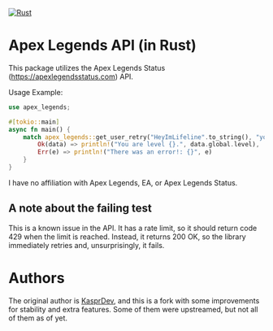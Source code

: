[![Rust](https://github.com/margual56/Apex-Legends-API-Rust/actions/workflows/rust.yml/badge.svg?branch=master)](https://github.com/margual56/Apex-Legends-API-Rust/actions/workflows/rust.yml)

# Apex Legends API (in Rust)

This package utilizes the Apex Legends Status (https://apexlegendsstatus.com) API.

Usage Example:

```rust
use apex_legends;

#[tokio::main]
async fn main() {
    match apex_legends::get_user_retry("HeyImLifeline".to_string(), "your_api_key", true).await {
        Ok(data) => println!("You are level {}.", data.global.level),
        Err(e) => println!("There was an error!: {}", e)
    }
}
```

I have no affiliation with Apex Legends, EA, or Apex Legends Status.

## A note about the failing test

This is a known issue in the API. It has a rate limit, so it should return code 429 when the limit is reached. Instead, it returns 200 OK, so the library immediately retries and, unsurprisingly, it fails.


# Authors

The original author is [KasprDev](https://github.com/KasprDev), and this is a fork with some improvements for stability and extra features. Some of them were upstreamed, but not all of them as of yet.